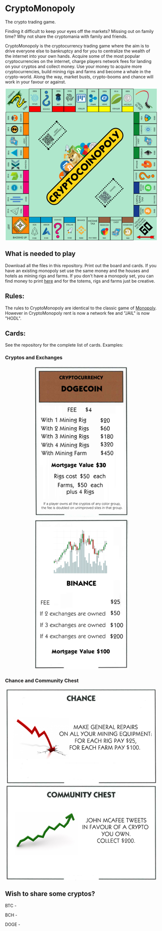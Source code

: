 # CryptoMonopoly
The crypto trading game.

Finding it difficult to keep your eyes off the markets? Missing out on family time? Why not share the cryptomania with family and friends.

CryptoMonopoly is the cryptocurrency trading game where the aim is to drive everyone else to bankruptcy and for you to centralize the wealth of the internet into your own hands. Acquire some of the most popular cryptocurrencies on the internet, charge players network fees for landing on your cryptos and collect money. Use your money to acquire more cryptocurrencies, build mining rigs and farms and become a whale in the crypto-world. Along the way, market busts, crypto-booms and chance will work in your favour or against.

<p align="center"> 
<img src="https://github.com/OIEIEIO/crypto-monopoly/blob/master/boardV01.png" height="500" width="500">
</p>

## What is needed to play
Download all the files in this repository. Print out the board and cards. If you have an existing monopoly set use the same money and the houses and hotels as mining rigs and farms. If you don't have a monopoly set, you can find money to print [here](http://www.zieak.com/2008/08/19/print-your-own-monopoly-money/) and for the totems, rigs and farms just be creative.

## Rules:
The rules to CryptoMonopoly are identical to the classic game of [Monopoly](https://www.hasbro.com/common/instruct/monins.pdf). However in CryptoMonopoly rent is now a network fee and "JAIL" is now "HODL".

## Cards:
See the repository for the complete list of cards. Examples:

### Cryptos and Exchanges

<p align="center"> 
<img src="https://github.com/OIEIEIO/crypto-monopoly/blob/master/Cryptos/dogecoincard.png" height="500" width="315">
<img src="https://github.com/OIEIEIO/crypto-monopoly/blob/master/Exchanges/binancecard.png" height="500" width="315">
</p>

### Chance and Community Chest
<p align="center"> 
<img src="https://github.com/OIEIEIO/crypto-monopoly/blob/master/Chance/chancecardnegREPAIR.png" height="315" width="500">
<img src="https://github.com/OIEIEIO/crypto-monopoly/blob/master/Community_Chest/comunitycardposTWEET.png" height="315" width="500">
</p>

## Wish to share some cryptos?

BTC  - 

BCH  - 

DOGE - 
